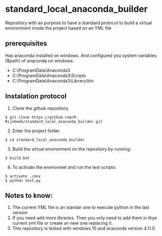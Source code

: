 # standard_local_anaconda_builder
Repository with as purpose to have a standard protocol to build a virtual environment inside the project based on an YML file

## prerequisites

Has anaconda installed on windows. And configured you system variables ($path) of anaconda on windows: 
* C:\ProgramData\Anaconda3
* C:\ProgramData\Anaconda3\Scripts
* C:\ProgramData\Anaconda3\Library\bin

## Instalation protocol

1. Clone the github repository.
```
$ git clone https://github.com/R-Rijnbeek/standard_local_anaconda_builder.git
```

2. Enter the project folder.
```
$ cd standard_local_anaconda_builder
```

3. Build the virtual environment on the repository by running:
```
$ build.bat
```

4. To activate the environmet and run the test scripts:
```
$ activate ./env
$ python test.py
```

## Notes to know: 

1. The current YML file is an standar one to execute python in the last version
2. If you need add more libraries. Then you only need to add them in thye current yml file or create an new one replacing it.
3. This repository is tested with windows 10 and anaconda version 4.11.0
